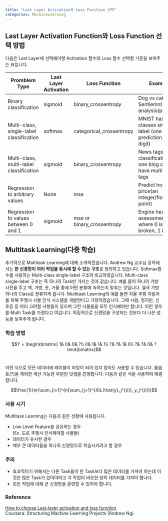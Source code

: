 ```yaml
---
title: "Last Layer Activation과 Loss Function 선택"
categories: MachineLearning
---
```


## Last Layer Activation Function와 Loss Function 선택 방법
다음은 Last Layer에 선택해야할 Activation 함수와 Loss 함수 선택할 기준을 보여주는 표입니다. 


Promblem Type | Last Layer Activation | Loss Function | Example |
-------- | ---------------------- | ------------- | ------ |
Binary classification | sigmoid | binary_crossentropy | Dog vs cat, Sentiemnt analysis(pos/neg)
Multi-class, single-label classification | softmax | categorical_crossentropy |MNIST has 10 classes single label (one prediction is one digit)
Multi-class, multi-label classification | sigmoid | binary_crossentropy | News tags classification, one blog can have multiple tags
Regression to arbitrary values | None | mse | Predict house price(an integer/float point)
Regression to values between 0 and 1 | sigmoid | mse or binary_crossentropy | Engine health assessment where 0 is broken, 1 is new

## Multitask Learning(다중 학습)
추가적으로 Multitask Learning에 대해 소개하겠습니다. Andrew Ng 교수님 강의에서는 **한 신경망이 여러 작업을 동시에 할 수 있는 구조**로 정의하고 있습니다. Softmax함수를 사용하는 Multi-class single-label 구조와 비교하였습니다. Multi-class single-label 구조는 즉 하나의 Task만 가지는 것과 같습니다. 예를 들어 하나의 가방 사진을 주고 책, 가방, 옷, 거울 중에 어떤 분류에 속하는지 맞추는 것입니다. 결국 가방 하나의 Class로 분류하게 됩니다. Multitask Learning의 예를 들면 자율 주행 자동차를 위해 주행시 사물 인식 시스템을 개발한다고 가정하겠습니다. 그때 사람, 정지판, 신호등 등 여러 고려할 사항들이 있으며 그런 사물들을 모두 인식해야만 합니다. 이런 경우를 Multi Task를 가졌다고 여깁니다. 독립적으로 신경망을 구성하는 것보다 더 나은 성능을 보여주게 됩니다.

### 학습 방법
$$Y = \begin{bmatrix}
 1&  0&  0& ?\\ 
 0&  1&  1& 1\\ 
 ?&  ?&  1& 0\\ 
 ?&  ?&  0& ?
\end{bmatrix}$$ <br>

이런 식으로 모든 데이터에 레이블이 마킹이 되어 있지 않아도 사용할 수 있습니다. 물음표(?)을 제외한 계산 가능한 부분만 덧셈을 진행합니다. 다음과 같은 식을 사용하여 해결합니다.<br>

$$\frac{1}{m}\sum_{i=1}^{n}\sum_{j=1}^{4}L(\hat{y}_j^{(i)}, y_j^{(i)})$$

### 사용 시기
Multitask Learning는 다음과 같은 상황에 사용됩니다.
- Low Level Feature을 공유하는 경우<br>(Ex. 도로 주행시 인식해야할 사물들)
- 데이터가 유사한 경우
- 매우 큰 데이터들을 하나의 신경망으로 학습시키려고 할 경우

### 주의
- 효과적이기 위해서는 다른 Task들이 한 Task보다 많은 데이터를 가져야 하는데 이것은 많은 Task가 있어야하고 각 작업이 비슷한 양의 데이터를 가져야 합니다.
- 모든 작업에 대해 큰 신경망을 훈련할 수 있어야 합니다.

### Reference
[How to choose Last-layer activation and loss function](https://www.dlology.com/blog/how-to-choose-last-layer-activation-and-loss-function/)<br>
Coursera: Structuring Machine Learning Projects (Andrew Ng)